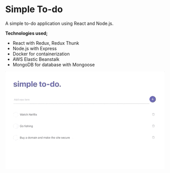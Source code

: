 # Simple To-do
A simple to-do application using React and Node.js.

**Technologies used;**
- React with Redux, Redux Thunk
- Node.js with Express
- Docker for containerization
- AWS Elastic Beanstalk
- MongoDB for database with Mongoose

![Scheme](client/public/assets/images/demo.gif)